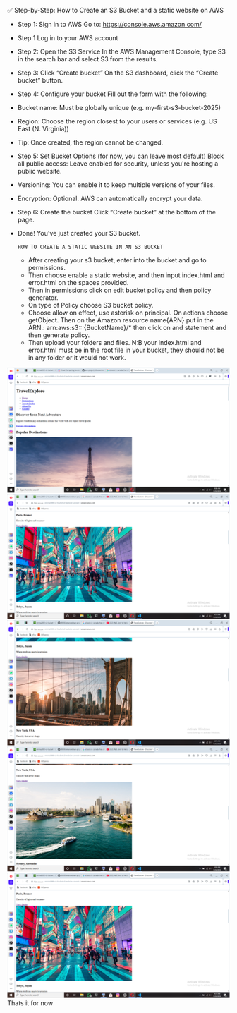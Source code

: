✅ Step-by-Step: How to Create an S3 Bucket and a static website on AWS
- Step 1: Sign in to AWS
Go to: https://console.aws.amazon.com/

 - Step 1 Log in to your AWS account

-  Step 2: Open the S3 Service
In the AWS Management Console, type S3 in the search bar and select S3 from the results.

-  Step 3: Click “Create bucket”
On the S3 dashboard, click the “Create bucket” button.

-  Step 4: Configure your bucket
Fill out the form with the following:

- Bucket name: Must be globally unique (e.g. my-first-s3-bucket-2025)

- Region: Choose the region closest to your users or services (e.g. US East (N. Virginia))

-  Tip: Once created, the region cannot be changed.

- Step 5: Set Bucket Options (for now, you can leave most default)
Block all public access: Leave enabled for security, unless you're hosting a public website.

- Versioning: You can enable it to keep multiple versions of your files.

- Encryption: Optional. AWS can automatically encrypt your data.

 - Step 6: Create the bucket Click “Create bucket” at the bottom of the page.

  - Done! You've just created your S3 bucket.
   
        HOW TO CREATE A STATIC WEBSITE IN AN S3 BUCKET
    - After creating your s3 bucket, enter into the bucket and go to permissions.
    - Then choose enable a static website, and then input index.html and error.html on the spaces provided.
    - Then in permissions click on edit bucket policy and then policy generator.
    - On type of Policy choose S3 bucket policy.
    - Choose allow on effect, use asterisk on principal.
    On actions choose getObject.
    Then on the Amazon resource name{ARN} put in the ARN.: arn:aws:s3:::{BucketName}/* then click on and statement and then generate policy. 
    - Then upload your folders and files. N:B your index.html and error.html must be in the root file in your bucket, they should not be in any folder or it would not work.

![static](images/static.png)
![paris](images/paris.png)
![Newyork](images/Newyork.png)
![Sydney](images/Sydney.png)
![Tokyo](images/Tokyo.png)
Thats it for now